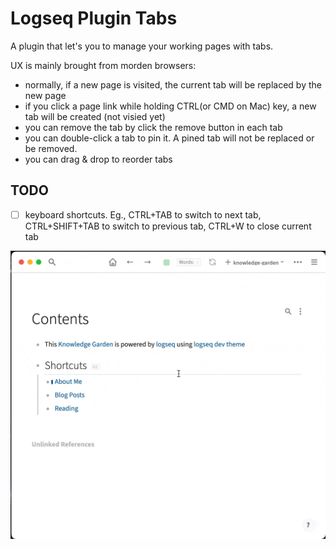 # Logseq Plugin Tabs

A plugin that let's you to manage your working pages with tabs.

UX is mainly brought from morden browsers:
- normally, if a new page is visited, the current tab will be replaced by the new page
- if you click a page link while holding CTRL(or CMD on Mac) key, a new tab will be created (not visied yet)
- you can remove the tab by click the remove button in each tab
- you can double-click a tab to pin it. A pined tab will not be replaced or be removed.
- you can drag & drop to reorder tabs

## TODO
- [ ] keyboard shortcuts. Eg., CTRL+TAB to switch to next tab, CTRL+SHIFT+TAB to switch to previous tab, CTRL+W to close current tab

![](./demo.gif)
